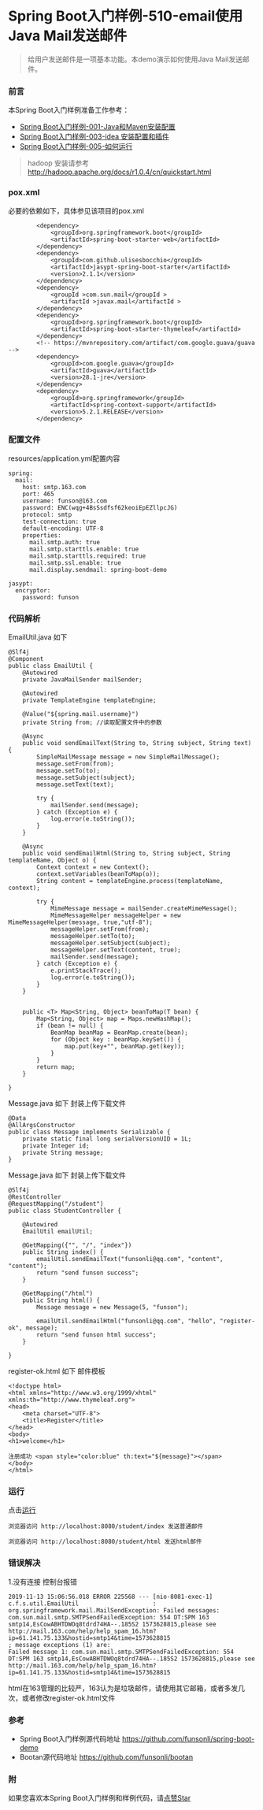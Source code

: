 # Spring Boot入门样例-510-email使用Java Mail发送邮件

> 给用户发送邮件是一项基本功能。本demo演示如何使用Java Mail发送邮件。

### 前言

本Spring Boot入门样例准备工作参考：

- [Spring Boot入门样例-001-Java和Maven安装配置](https://github.com/funsonli/spring-boot-demo/blob/master/doc/spring-boot-demo-001-java.md)
- [Spring Boot入门样例-003-idea 安装配置和插件](https://github.com/funsonli/spring-boot-demo/blob/master/doc/spring-boot-demo-003-idea.md)
- [Spring Boot入门样例-005-如何运行](https://github.com/funsonli/spring-boot-demo/blob/master/doc/spring-boot-demo-005-run.md)

> hadoop 安装请参考 http://hadoop.apache.org/docs/r1.0.4/cn/quickstart.html

### pox.xml
必要的依赖如下，具体参见该项目的pox.xml
```
        <dependency>
            <groupId>org.springframework.boot</groupId>
            <artifactId>spring-boot-starter-web</artifactId>
        </dependency>
        <dependency>
            <groupId>com.github.ulisesbocchio</groupId>
            <artifactId>jasypt-spring-boot-starter</artifactId>
            <version>2.1.1</version>
        </dependency>
        <dependency>
            <groupId >com.sun.mail</groupId >
            <artifactId >javax.mail</artifactId >
        </dependency>
        <dependency>
            <groupId>org.springframework.boot</groupId>
            <artifactId>spring-boot-starter-thymeleaf</artifactId>
        </dependency>
        <!-- https://mvnrepository.com/artifact/com.google.guava/guava -->
        <dependency>
            <groupId>com.google.guava</groupId>
            <artifactId>guava</artifactId>
            <version>28.1-jre</version>
        </dependency>
        <dependency>
            <groupId>org.springframework</groupId>
            <artifactId>spring-context-support</artifactId>
            <version>5.2.1.RELEASE</version>
        </dependency>
```

### 配置文件

resources/application.yml配置内容
```
spring:
  mail:
    host: smtp.163.com
    port: 465
    username: funson@163.com
    password: ENC(wqg+4BsSsdfsf62keoiEpEZllpcJG)
    protocol: smtp
    test-connection: true
    default-encoding: UTF-8
    properties:
      mail.smtp.auth: true
      mail.smtp.starttls.enable: true
      mail.smtp.starttls.required: true
      mail.smtp.ssl.enable: true
      mail.display.sendmail: spring-boot-demo

jasypt:
  encryptor:
    password: funson
```

### 代码解析

EmailUtil.java 如下 
``` 
@Slf4j
@Component
public class EmailUtil {
    @Autowired
    private JavaMailSender mailSender;

    @Autowired
    private TemplateEngine templateEngine;

    @Value("${spring.mail.username}")
    private String from; //读取配置文件中的参数

    @Async
    public void sendEmailText(String to, String subject, String text) {
        SimpleMailMessage message = new SimpleMailMessage();
        message.setFrom(from);
        message.setTo(to);
        message.setSubject(subject);
        message.setText(text);

        try {
            mailSender.send(message);
        } catch (Exception e) {
            log.error(e.toString());
        }
    }

    @Async
    public void sendEmailHtml(String to, String subject, String templateName, Object o) {
        Context context = new Context();
        context.setVariables(beanToMap(o));
        String content = templateEngine.process(templateName, context);

        try {
            MimeMessage message = mailSender.createMimeMessage();
            MimeMessageHelper messageHelper = new MimeMessageHelper(message, true,"utf-8");
            messageHelper.setFrom(from);
            messageHelper.setTo(to);
            messageHelper.setSubject(subject);
            messageHelper.setText(content, true);
            mailSender.send(message);
        } catch (Exception e) {
            e.printStackTrace();
            log.error(e.toString());
        }
    }


    public <T> Map<String, Object> beanToMap(T bean) {
        Map<String, Object> map = Maps.newHashMap();
        if (bean != null) {
            BeanMap beanMap = BeanMap.create(bean);
            for (Object key : beanMap.keySet()) {
                map.put(key+"", beanMap.get(key));
            }
        }
        return map;
    }

}
```

Message.java 如下 封装上传下载文件
```
@Data
@AllArgsConstructor
public class Message implements Serializable {
    private static final long serialVersionUID = 1L;
    private Integer id;
    private String message;
}

```

Message.java 如下 封装上传下载文件
```
@Slf4j
@RestController
@RequestMapping("/student")
public class StudentController {

    @Autowired
    EmailUtil emailUtil;

    @GetMapping({"", "/", "index"})
    public String index() {
        emailUtil.sendEmailText("funsonli@qq.com", "content", "content");
        return "send funson success";
    }

    @GetMapping("/html")
    public String html() {
        Message message = new Message(5, "funson");

        emailUtil.sendEmailHtml("funsonli@qq.com", "hello", "register-ok", message);
        return "send funson html success";
    }

}
```

register-ok.html 如下 邮件模板
``` 
<!doctype html>
<html xmlns="http://www.w3.org/1999/xhtml" xmlns:th="http://www.thymeleaf.org">
<head>
    <meta charset="UTF-8">
    <title>Register</title>
</head>
<body>
<h1>welcome</h1>

注册成功 <span style="color:blue" th:text="${message}"></span>
</body>
</html>
```

### 运行

点击[运行](https://github.com/funsonli/spring-boot-demo/blob/master/doc/spring-boot-demo-005-run.md)

```
浏览器访问 http://localhost:8080/student/index 发送普通邮件 

浏览器访问 http://localhost:8080/student/html 发送html邮件 

```

### 错误解决

1.没有连接
控制台报错
```
2019-11-13 15:06:56.018 ERROR 225568 --- [nio-8081-exec-1] c.f.s.util.EmailUtil                     : org.springframework.mail.MailSendException: Failed messages: com.sun.mail.smtp.SMTPSendFailedException: 554 DT:SPM 163 smtp14,EsCowABHTDWOq8tdrd74HA--.185S2 1573628815,please see http://mail.163.com/help/help_spam_16.htm?ip=61.141.75.133&hostid=smtp14&time=1573628815
; message exceptions (1) are:
Failed message 1: com.sun.mail.smtp.SMTPSendFailedException: 554 DT:SPM 163 smtp14,EsCowABHTDWOq8tdrd74HA--.185S2 1573628815,please see http://mail.163.com/help/help_spam_16.htm?ip=61.141.75.133&hostid=smtp14&time=1573628815
```
html在163管理的比较严，163认为是垃圾邮件，请使用其它邮箱，或者多发几次，或者修改register-ok.html文件


### 参考
- Spring Boot入门样例源代码地址 https://github.com/funsonli/spring-boot-demo
- Bootan源代码地址 https://github.com/funsonli/bootan


### 附
如果您喜欢本Spring Boot入门样例和样例代码，请[点赞Star](https://github.com/funsonli/spring-boot-demo)

